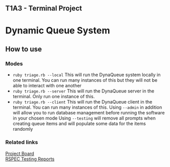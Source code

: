 ## T1A3 - Terminal Project
# Dynamic Queue System


## How to use
### Modes
 - `ruby triage.rb --local` This will run the DynaQueue system locally in one terminal. You can run many instances of this but they will not be able to interact with one another
 - `ruby triage.rb --server` This will run the DynaQueue server in the terminal. Only run one instance of this.
 - `ruby triage.rb --client` This will run the DynaQueue client in the terminal. You can run many instances of this.
Using `--admin` in addition will allow you to run database management before running the software in your chosen mode
Using `--testing` will remove all prompts when creating queue items and will populate some data for the items randomly


### Related links
[Project Board](https://github.com/users/Samworth27/projects/2)  
[RSPEC Testing Reports](https://samworth27.github.io/triage/reports/overview.html)